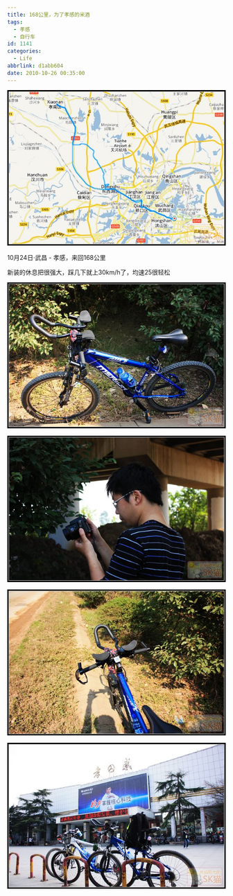 ```yaml
---
title: 168公里，为了孝感的米酒
tags:
  - 孝感
  - 自行车
id: 1141
categories:
  - Life
abbrlink: d1abb604
date: 2010-10-26 00:35:00
---
```

![GPS轨迹](/images/2010/10/26_201010260037201648_7402.jpg)

10月24日·武昌 - 孝感，来回168公里

新装的休息把很强大，踩几下就上30km/h了，均速25很轻松
<!--more-->
![](/images/2010/10/26_201010260041145056_7403.jpg)

![](/images/2010/10/26_neo_img_img_9906_7404.jpg)

![](/images/2010/10/26_201010260041594710_7405.jpg)

![](/images/2010/10/26_201010260042177146_7406.jpg)